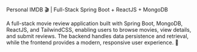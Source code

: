 Personal IMDB 🎬 | Full-Stack Spring Boot + ReactJS + MongoDB

A full-stack movie review application built with Spring Boot, MongoDB, ReactJS, and TailwindCSS, enabling users to browse movies, view details, and submit reviews. The backend handles data persistence and retrieval, while the frontend provides a modern, responsive user experience. 🚀
